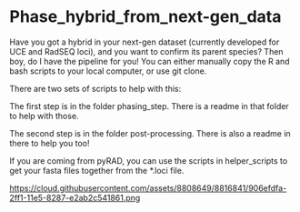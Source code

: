 # Phase_hybrid_from_next-gen_data
Have you got a hybrid in your next-gen dataset (currently developed for UCE and RadSEQ loci), and you want to confirm its parent species? Then boy, do I have the pipeline for you! You can either manually copy the R and bash scripts to your local computer, or use git clone.

There are two sets of scripts to help with this:

The first step is in the folder phasing_step. There is a readme in that folder to help with those.

The second step is in the folder post-processing. There is also a readme in there to help you too!

If you are coming from pyRAD, you can use the scripts in helper_scripts to get your fasta files together from the *.loci file.

https://cloud.githubusercontent.com/assets/8808649/8816841/906efdfa-2ff1-11e5-8287-e2ab2c541861.png
